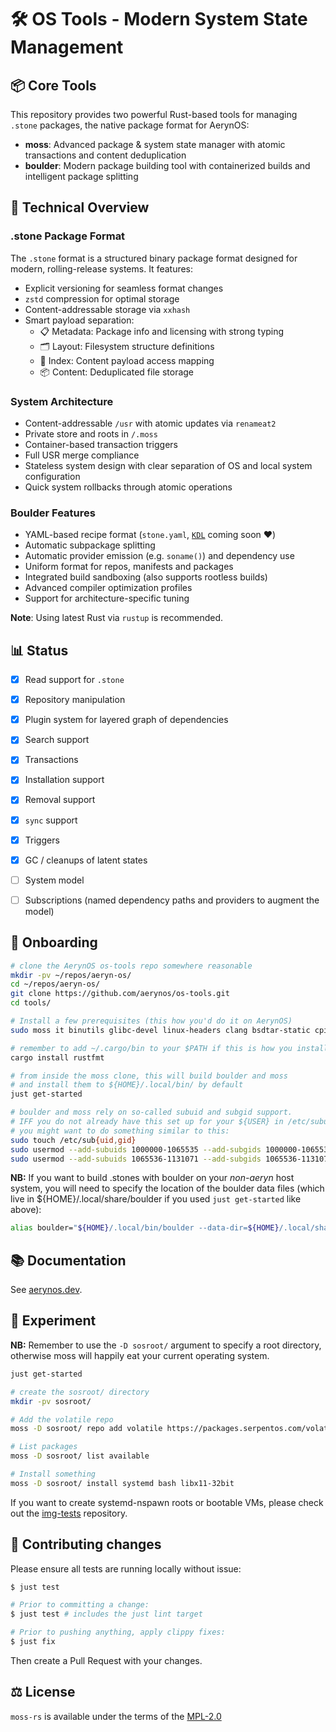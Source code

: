 # 🛠️ OS Tools - Modern System State Management

## 📦 Core Tools

This repository provides two powerful Rust-based tools for managing `.stone` packages, the native package format for AerynOS:

- **moss**: Advanced package & system state manager with atomic transactions and content deduplication
- **boulder**: Modern package building tool with containerized builds and intelligent package splitting

## 🔧 Technical Overview

### .stone Package Format
The `.stone` format is a structured binary package format designed for modern, rolling-release systems. It features:

- Explicit versioning for seamless format changes
- `zstd` compression for optimal storage
- Content-addressable storage via `xxhash`
- Smart payload separation:
  - 📋 Metadata: Package info and licensing with strong typing
  - 🗂️ Layout: Filesystem structure definitions
  - 📑 Index: Content payload access mapping
  - 📦 Content: Deduplicated file storage

### System Architecture
- Content-addressable `/usr` with atomic updates via `renameat2`
- Private store and roots in `/.moss`
- Container-based transaction triggers
- Full USR merge compliance
- Stateless system design with clear separation of OS and local system configuration
- Quick system rollbacks through atomic operations

### Boulder Features
- YAML-based recipe format (`stone.yaml`, [`KDL`](https://kdl.dev) coming soon ❤️)
- Automatic subpackage splitting
- Automatic provider emission (e.g. `soname()`) and dependency use
- Uniform format for repos, manifests and packages
- Integrated build sandboxing (also supports rootless builds)
- Advanced compiler optimization profiles
- Support for architecture-specific tuning

**Note**: Using latest Rust via `rustup` is recommended.

## 📊 Status

 - [x] Read support for `.stone`
 - [x] Repository manipulation
 - [x] Plugin system for layered graph of dependencies
 - [x] Search support
 - [x] Transactions
 - [x] Installation support
 - [x] Removal support
 - [x] `sync` support
 - [x] Triggers
 - [x] GC / cleanups of latent states
 - [ ] System model
 - [ ] Subscriptions (named dependency paths and providers to augment the model)


## 🚀 Onboarding

```bash
# clone the AerynOS os-tools repo somewhere reasonable
mkdir -pv ~/repos/aeryn-os/
cd ~/repos/aeryn-os/
git clone https://github.com/aerynos/os-tools.git
cd tools/

# Install a few prerequisites (this how you'd do it on AerynOS)
sudo moss it binutils glibc-devel linux-headers clang bsdtar-static cpio

# remember to add ~/.cargo/bin to your $PATH if this is how you installed rustfmt
cargo install rustfmt

# from inside the moss clone, this will build boulder and moss
# and install them to ${HOME}/.local/bin/ by default
just get-started

# boulder and moss rely on so-called subuid and subgid support.
# IFF you do not already have this set up for your ${USER} in /etc/subuid and /etc/subuid
# you might want to do something similar to this:
sudo touch /etc/sub{uid,gid}
sudo usermod --add-subuids 1000000-1065535 --add-subgids 1000000-1065535 root
sudo usermod --add-subuids 1065536-1131071 --add-subgids 1065536-1131071 ${USER}
```

**NB:** If you want to build .stones with boulder on your _non-aeryn_ host system, you will need to specify the
location of the boulder data files (which live in ${HOME}/.local/share/boulder if you used `just get-started` like above):

```bash
alias boulder="${HOME}/.local/bin/boulder --data-dir=${HOME}/.local/share/boulder/ --config-dir=${HOME}/.config/boulder/ --moss-root=${HOME}/.cache/boulder/"
```


## 📚 Documentation

See [aerynos.dev](https://aerynos.dev/).


## 🧪 Experiment

**NB:** Remember to use the `-D sosroot/` argument to specify a root directory, otherwise moss will happily
eat your current operating system.


```bash
just get-started

# create the sosroot/ directory
mkdir -pv sosroot/

# Add the volatile repo
moss -D sosroot/ repo add volatile https://packages.serpentos.com/volatile/x86_64/stone.index

# List packages
moss -D sosroot/ list available

# Install something
moss -D sosroot/ install systemd bash libx11-32bit
```

If you want to create systemd-nspawn roots or bootable VMs, please check out the [img-tests](https://github.com/aeryn-os/img-tests) repository.


## 🤝 Contributing changes

Please ensure all tests are running locally without issue:

```bash
$ just test

# Prior to committing a change:
$ just test # includes the just lint target

# Prior to pushing anything, apply clippy fixes:
$ just fix
```

Then create a Pull Request with your changes.

## ⚖️ License

`moss-rs` is available under the terms of the [MPL-2.0](https://spdx.org/licenses/MPL-2.0.html)
